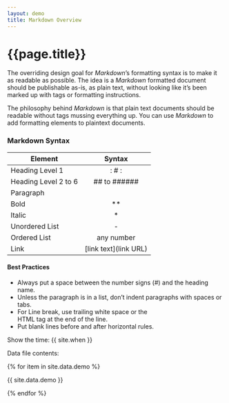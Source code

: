 ```yaml
---
layout: demo
title: Markdown Overview
---
```


# {{page.title}}

<p> The overriding design goal for <i> Markdown</i>’s formatting syntax is to make it as readable as possible. The idea is a <i> Markdown </i> formatted document should be publishable as-is, as plain text, without looking like it’s been marked up with tags or formatting instructions. </p>

<p> The philosophy behind <i> Markdown </i> is that plain text documents should be readable without tags mussing everything up. You can use <i> Markdown </i> to add formatting elements to plaintext documents. </p>

### Markdown Syntax

| Element | Syntax |
|-------|:-------:|
| Heading Level 1 |: # :|
| Heading Level 2 to 6 | ## to ###### |
| Paragraph | <p> |
| Bold | ** |
| Italic | * |
| Unordered List | - |
| Ordered List | any number |
| Link | [link text](link URL) |

#### Best Practices

- Always put a space between the number signs (#) and the heading name.
- Unless the paragraph is in a list, don’t indent paragraphs with spaces or tabs.
- For Line break, use trailing white space or the <br> HTML tag at the end of the line.
- Put blank lines before and after horizontal rules.

Show the time: {{ site.when }}

Data file contents:

{% for item in site.data.demo %}

{{ site.data.demo }}

{% endfor %}
